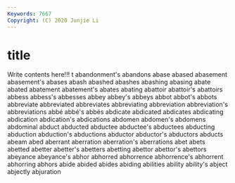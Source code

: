 ```yaml
---
Keywords: 7667
Copyright: (C) 2020 Junjie Li
---
```


# title

Write contents here!!!
t 
abandonment's 
abandons 
abase 
abased 
abasement 
abasement's
abases 
abash 
abashed 
abashes 
abashing 
abasing 
abate 
abated 
abatement 
abatement's
abates 
abating 
abattoir 
abattoir's 
abattoirs 
abbess 
abbess's 
abbesses 
abbey 
abbey's
abbeys 
abbot 
abbot's 
abbots 
abbreviate 
abbreviated 
abbreviates 
abbreviating 
abbreviation 
abbreviation's
abbreviations 
abbé 
abbé's 
abbés 
abdicate 
abdicated 
abdicates 
abdicating 
abdication 
abdication's
abdications 
abdomen 
abdomen's 
abdomens 
abdominal 
abduct 
abducted 
abductee 
abductee's 
abductees
abducting 
abduction 
abduction's 
abductions 
abductor 
abductor's 
abductors 
abducts 
abeam 
abed
aberrant 
aberration 
aberration's 
aberrations 
abet 
abets 
abetted 
abetter 
abetter's 
abetters
abetting 
abettor 
abettor's 
abettors 
abeyance 
abeyance's 
abhor 
abhorred 
abhorrence 
abhorrence's
abhorrent 
abhorring 
abhors 
abide 
abided 
abides 
abiding 
abilities 
ability 
ability's
abject 
abjectly 
abjuration 
